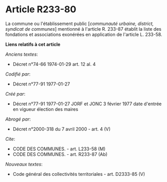 # Article R233-80

La commune ou l'établissement public [*communauté urbaine, district, syndicat de communes*] mentionné à l'article R. 233-87
établit la liste des fondations et associations exonérées en application de l'article L. 233-58.

**Liens relatifs à cet article**

_Anciens textes_:

  - Décret n°74-66 1974-01-29 art. 12 al. 4

_Codifié par_:

  - Décret n°77-91 1977-01-27

_Créé par_:

  - Décret n°77-91 1977-01-27 JORF et JONC 3 février 1977 date d'entrée en vigueur élection des maires

_Abrogé par_:

  - Décret n°2000-318 du 7 avril 2000 - art. 4 (V)

_Cite_:

  - CODE DES COMMUNES. - art. L233-58 (M)
  - CODE DES COMMUNES. - art. R233-87 (Ab)

_Nouveaux textes_:

  - Code général des collectivités territoriales - art. D2333-85 (V)
